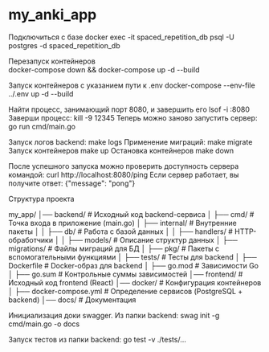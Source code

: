 # my_anki_app
Подключиться с базе
docker exec -it spaced_repetition_db psql -U postgres -d spaced_repetition_db

Перезапуск контейнеров  
docker-compose down && docker-compose up -d --build

Запуск контейнеров с указанием пути к .env
docker-compose --env-file ../.env up -d --build


Найти процесс, занимающий порт 8080, и завершить его
lsof -i :8080
Заверши процесс:
kill -9 12345
Теперь можно заново запустить сервер:
go run cmd/main.go

Запуск логов backend:
make logs
Применение миграций:
make migrate
Запуск контейнеров
make up
Остановка контейнеров
make down

После успешного запуска можно проверить доступность сервера командой:
curl http://localhost:8080/ping
Если сервер работает, вы получите ответ:
{"message": "pong"}



Структура проекта

my_app/
│── backend/              # Исходный код backend-сервиса
│   ├── cmd/              # Точка входа в приложение (main.go)
│   ├── internal/         # Внутренние пакеты
│   │   ├── db/           # Работа с базой данных
│   │   ├── handlers/     # HTTP-обработчики
│   │   ├── models/       # Описание структур данных
│   ├── migrations/       # Файлы миграций для БД
│   ├── pkg/              # Пакеты с вспомогательными функциями
│   ├── tests/            # Тесты для backend
│   ├── Dockerfile        # Docker-образ для backend
│   ├── go.mod            # Зависимости Go
│   ├── go.sum            # Контрольные суммы зависимостей
│── frontend/             # Исходный код frontend (React)
│── docker/               # Конфигурация контейнеров
│   ├── docker-compose.yml # Определение сервисов (PostgreSQL + backend)
│── docs/                 # Документация


Инициализация доки swagger. Из папки backend:
swag init -g cmd/main.go -o docs

Запуск тестов из папки backend:
go test -v ./tests/...


